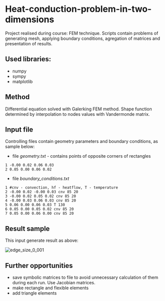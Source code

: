 # Heat-conduction-problem-in-two-dimensions
Project realised during course: FEM technique. Scripts contain problems of generating mesh, applying boundary conditions, agregation of matrices and presentation of results.

## Used libraries:
 - numpy
 - sympy
 - matplotlib

## Method

Differential equation solved with Galerking FEM method. Shape function determined by interpolation to nodes values with Vandermonde matrix.

## Input file

Controlling files contain geometry parameters and boundary conditions, as sample below:

 - file *geometry.txt* - contains points of opposite corners of rectangles

`1 -0.00 0.02 0.06 0.03`<br>`2 0.05 0.00 0.06 0.02`

 - file *boundary_conditions.txt*

`1 #cnv - convection, hf - heatflow, T - temperature`<br>`2 -0.00 0.02 -0.00 0.03 cnv 85 20 `<br>`3 -0.00 0.02 0.05 0.02 cnv 85 20 `<br>`4 -0.00 0.03 0.06 0.03 cnv 85 20 `<br>`5 0.06 0.00 0.06 0.03 T 130 `<br>`6 0.05 0.00 0.05 0.02 cnv 85 20`<br>`7 0.05 0.00 0.06 0.00 cnv 85 20`

## Result sample

This input generate result as above:

![edge_size_0_001](https://github.com/Czesiek1701/Heat-conduction-problem-in-two-dimensions/assets/157902583/1ccd8295-e638-4c37-bdfc-f930a4aecae7)

## Further opportunities
 - save symbolic matrices to file to avoid unnecessary calculation of them during each run. Use Jacobian matrices.
 - make rectangle and flexible elements
 - add triangle elements


